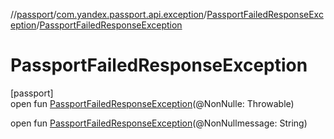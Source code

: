 //[passport](../../../index.md)/[com.yandex.passport.api.exception](../index.md)/[PassportFailedResponseException](index.md)/[PassportFailedResponseException](-passport-failed-response-exception.md)

# PassportFailedResponseException

[passport]\
open fun [PassportFailedResponseException](-passport-failed-response-exception.md)(@NonNulle: Throwable)

open fun [PassportFailedResponseException](-passport-failed-response-exception.md)(@NonNullmessage: String)
